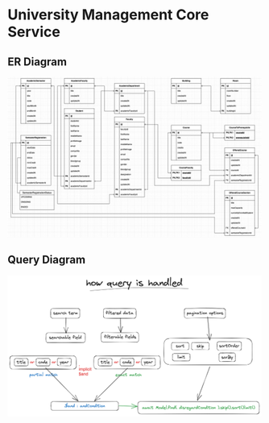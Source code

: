 # University Management Core Service

## ER Diagram

![ER Diagram](ER-diagram-38.png)

## Query Diagram

![query-diagram](query.png)

